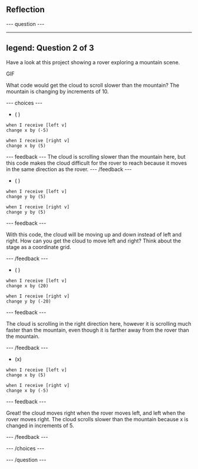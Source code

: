 ## Reflection


--- question ---

---
legend: Question 2 of 3
---

Have a look at this project showing a rover exploring a mountain scene.

GIF

What code would get the cloud to scroll slower than the mountain? The mountain is changing by increments of 10.


--- choices ---

- ( )

```blocks3
when I receive [left v]
change x by (-5)

when I receive [right v]
change x by (5)
```

  --- feedback ---
The cloud is scrolling slower than the mountain here, but this code makes the cloud difficult for the rover to reach because it moves in the same direction as the rover.
  --- /feedback ---

- ( )

```blocks3
when I receive [left v]
change y by (5)

when I receive [right v]
change y by (5)

```

  --- feedback ---

  With this code, the cloud will be moving up and down instead of left and right. How can you get the cloud to move left and right? Think about the stage as a coordinate grid.

  --- /feedback ---

- ( )

```blocks3
when I receive [left v]
change x by (20)

when I receive [right v]
change y by (-20)
```

  --- feedback ---

  The cloud is scrolling in the right direction here, however it is scrolling much faster than the mountain, even though it is farther away from the rover than the mountain.

  --- /feedback ---

- (x)

```blocks3
when I receive [left v]
change x by (5)

when I receive [right v]
change x by (-5)
```

  --- feedback ---

Great! the cloud moves right when the rover moves left, and left when the rover moves right.  The cloud scrolls slower than the mountain because x is changed in increments of 5.

  --- /feedback ---

--- /choices ---

--- /question ---
